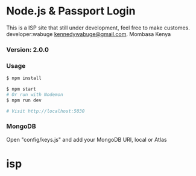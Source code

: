 # Node.js & Passport Login

This is a ISP site that still under development, feel free to make customes.
developer:wabuge 
kennedywabuge@gmail.com. 
Mombasa
Kenya 

### Version: 2.0.0

### Usage

```sh
$ npm install
```

```sh
$ npm start
# Or run with Nodemon
$ npm run dev

# Visit http://localhost:5030
```

### MongoDB

Open "config/keys.js" and add your MongoDB URI, local or Atlas
# isp
